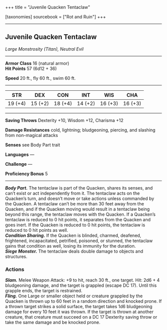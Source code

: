 +++
title = "Juvenile Quacken Tentaclaw"

[taxonomies]
sourcebook = ["Rot and Ruin"]
+++

<div class="statblock">

___
## Juvenile Quacken Tentaclaw
*Large Monstrosity (Titan), Neutral Evil*

___
**Armor Class** 16 (natural armor)  
**Hit Points** 57 (6d12 + 36)  

**Speed** 20 ft., fly 60 ft., swim 60 ft.  
___
|STR|DEX|CON|INT|WIS|CHA|
|:---:|:---:|:---:|:---:|:---:|:---:|
|19 (+4)|15 (+2)|18 (+4)|14 (+2)|16 (+3)|16 (+3)|
___
**Saving Throws** Dexterity +10, Wisdom +12, Charisma +12 

**Damage Resistances** cold, lightning; bludgeoning, piercing, and slashing from non-magical attacks  

**Senses** see Body Part trait  

**Languages** —  


<div class=proficiency-bonus>

**Challenge** —  

**Proficiency Bonus** 5

</div>

___
***Body Part.*** The tentaclaw is part of the Quacken, shares its senses, and can’t exist or act independently from it. The tentaclaw acts on the Quacken’s turn, and doesn’t move or take actions unless commanded by the Quacken. A tentaclaw can’t be more than 30 feet away from the Quacken, and if the Quacken moving would result in a tentaclaw being beyond this range, the tentaclaw moves with the Quacken. If a Quacken’s tentaclaw is reduced to 0 hit points, it separates from the Quacken and goes inert. If the Quacken is reduced to 0 hit points, the tentaclaw is reduced to 0 hit points as well.  
***Condition Sharing.*** If the Quacken is blinded, charmed, deafened, frightened, incapacitated, petrified, poisoned, or stunned, the tentaclaw gains that condition as well, losing its immunity for the duration.  
***Siege Monster.*** The tentaclaw deals double damage to objects and structures.  

### Actions
***Slam.*** Melee Weapon Attack: +9 to hit, reach 30 ft., one target. Hit: 2d6 + 4 bludgeoning damage, and the target is grappled (escape DC 17). Until this grapple ends, the target is restrained.  
***Fling.*** One Large or smaller object held or creature grappled by the Quacken is thrown up to 60 feet in a random direction and knocked prone. If a thrown target strikes a solid surface, the target takes 1d6 bludgeoning damage for every 10 feet it was thrown. If the target is thrown at another creature, that creature must succeed on a DC 17 Dexterity saving throw or take the same damage and be knocked prone.  

</div>